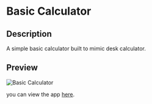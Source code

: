 Basic Calculator
================

## Description
A simple basic calculator built to mimic desk calculator.


## Preview
<img src="https://raw.github.com/csetariq/Calculator/master/Calculator.png"
 alt="Basic Calculator" align="center"/>

you can view the app [here](http://visitme.heliohost.org/calc/Calculator.jnlp).